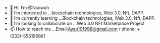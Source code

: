 - 👋 Hi, I’m @Nsowah
- 👀 I’m interested in ...blockchain technologies, Web 3.0, Nft, DAPP.
- 🌱 I’m currently learning ...Blockchain technologies, Web 3.0, Nft, DAPP.
- 💞️ I’m looking to collaborate on ...Web 3.0 NFt Marketplace Project
- 📫 How to reach me ...Email:Ayao101998@gmail.com / phone: +(233)-556195661

<!---
Nsowah/Nsowah is a ✨ special ✨ repository because its `README.md` (this file) appears on your GitHub profile.
You can click the Preview link to take a look at your changes.
--->
